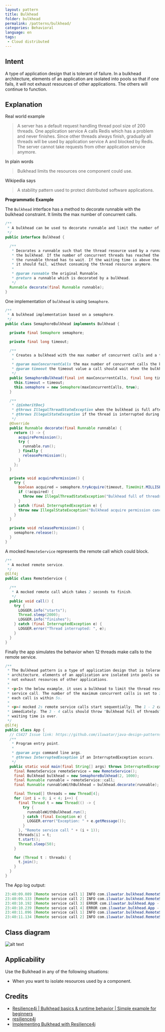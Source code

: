 ```yaml
---
layout: pattern
title: Bulkhead
folder: bulkhead
permalink: /patterns/bulkhead/
categories: Behavioral
language: en
tags:
 - Cloud distributed
---
```


## Intent

A type of application design that is tolerant of failure. In a bulkhead architecture, elements of an application are isolated into pools so that if one fails, it will not exhaust resources of other applications. The others will continue to function.

## Explanation

Real world example

> A server has a default request handling thread pool size of 200 threads.
> One application service A calls Redis which has a problem and never finishes.
> Since other threads always finish, gradually all threads will be used by application service A and blocked by Redis.
> The server cannot take requests from other application service anymore.

In plain words

> Bulkhead limits the resources one component could use.

Wikipedia says

> A stability pattern used to protect distributed software applications.

**Programmatic Example**

The `Bulkhead` interface has a method to decorate runnable with the bulkhead constraint.
It limits the max number of concurrent calls.

```java
/**
 * A bulkhead can be used to decorate runnable and limit the number of parallel threads.
 */
public interface Bulkhead {

  /**
   * Decorates a runnable such that the thread resource used by a runnable is limited by
   * the bulkhead. If the number of concurrent threads has reached the bulkhead limit,
   * the runnable thread has to wait. If the waiting time is above the timeout value,
   * it should fail, without consuming the thread resource anymore.
   *
   * @param runnable the original Runnable.
   * @return a runnable which is decorated by a bulkhead.
   */
  Runnable decorate(final Runnable runnable);
}
```

One implementation of `bulkhead` is using `Semaphore`.

```java
/**
 * A bulkhead implementation based on a semaphore.
 */
public class SemaphoreBulkhead implements Bulkhead {

  private final Semaphore semaphore;

  private final long timeout;

  /**
   * Creates a bulkhead with the max number of concurrent calls and a timeout value.
   *
   * @param maxConcurrentCalls the max number of concurrent calls the bulkhead allows.
   * @param timeout the timeout value a call should wait when the bulkhead is full.
   */
  public SemaphoreBulkhead(final int maxConcurrentCalls, final long timeout) {
    this.timeout = timeout;
    this.semaphore = new Semaphore(maxConcurrentCalls, true);
  }

  /**
   * {@inheritDoc}
   * @throws IllegalThreadStateException when the bulkhead is full after a timeout value
   * @throws IllegalStateException if the thread is interrupted during waiting for permission
   */
  @Override
  public Runnable decorate(final Runnable runnable) {
    return () -> {
      acquirePermission();
      try {
        runnable.run();
      } finally {
        releasePermission();
      }
    };
  }

  private void acquirePermission() {
    try {
      boolean acquired = semaphore.tryAcquire(timeout, TimeUnit.MILLISECONDS);
      if (!acquired) {
        throw new IllegalThreadStateException("Bulkhead full of threads");
      }
    } catch (final InterruptedException e) {
      throw new IllegalStateException("Bulkhead acquire permission cancelled", e);
    }
  }

  private void releasePermission() {
    semaphore.release();
  }
}
```

A mocked `RemoteService` represents the remote call which could block.

```java
/**
 * A mocked remote service.
 */
@Slf4j
public class RemoteService {

  /**
   * A mocked remote call which takes 2 seconds to finish.
   */
  public void call() {
    try {
      LOGGER.info("starts");
      Thread.sleep(2000);
      LOGGER.info("finishes");
    } catch (final InterruptedException e) {
      LOGGER.error("Thread interrupted: ", e);
    }
  }
}
```

Finally the app simulates the behavior when 12 threads make calls to the remote service.

```java
/**
 * The Bulkhead pattern is a type of application design that is tolerant of failure. In a bulkhead
 * architecture, elements of an application are isolated into pools so that if one fails, it will
 * not exhaust resources of other applications.
 *
 * <p>In the below example, it uses a bulkhead to limit the thread resources used by a remote
 * service call. The number of the maximum concurrent calls is set to 3, and the waiting time for
 * each call is within 5s.
 *
 * <p>4 mocked 2s remote service calls start sequentially. The 1 - 2 calls should start
 * immediately. The 3 - 4 calls should throw "Bulkhead full of threads" exception after the 1s
 * waiting time is over.
 */
@Slf4j
public class App {
  // CS427 Issue link: https://github.com/iluwatar/java-design-patterns/issues/1327
  /**
   * Program entry point.
   *
   * @param args command line args.
   * @throws InterruptedException if an InterruptedException occurs.
   */
  public static void main(final String[] args) throws InterruptedException {
    final RemoteService remoteService = new RemoteService();
    final Bulkhead bulkhead = new SemaphoreBulkhead(2, 1000);
    final Runnable runnable = remoteService::call;
    final Runnable runnableWithBulkhead = bulkhead.decorate(runnable);

    final Thread[] threads = new Thread[4];
    for (int i = 0; i < 4; i++) {
      final Thread t = new Thread(() -> {
        try {
          runnableWithBulkhead.run();
        } catch (final Exception e) {
          LOGGER.error("Exception: " + e.getMessage());
        }
      }, "Remote service call " + (i + 1));
      threads[i] = t;
      t.start();
      Thread.sleep(50);
    }

    for (Thread t : threads) {
      t.join();
    }
  }
}
```

The App log output:

```java
23:40:09.089 [Remote service call 1] INFO com.iluwatar.bulkhead.RemoteService - starts
23:40:09.133 [Remote service call 2] INFO com.iluwatar.bulkhead.RemoteService - starts
23:40:10.192 [Remote service call 3] ERROR com.iluwatar.bulkhead.App - Exception: Bulkhead full of threads
23:40:10.239 [Remote service call 4] ERROR com.iluwatar.bulkhead.App - Exception: Bulkhead full of threads
23:40:11.096 [Remote service call 1] INFO com.iluwatar.bulkhead.RemoteService - finishes
23:40:11.134 [Remote service call 2] INFO com.iluwatar.bulkhead.RemoteService - finishes
```

## Class diagram

![alt text](./etc/bulkhead.urm.png "Bulkhead class diagram")

## Applicability

Use the Bulkhead in any of the following situations:

* When you want to isolate resources used by a component.

## Credits

* [Resilience4j | Bulkhead basics & runtime behavior | Simple example for beginners](https://itsallbinary.com/resilience4j-bulkhead-basics-runtime-behavior-simple-example-for-beginners/)
* [resilience4j](https://github.com/resilience4j/resilience4j/tree/master/resilience4j-bulkhead/src/main/java/io/github/resilience4j)
* [Implementing Bulkhead with Resilience4j](https://reflectoring.io/bulkhead-with-resilience4j/)